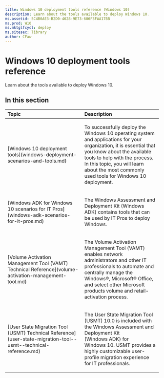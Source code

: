 ```yaml
---
title: Windows 10 deployment tools reference (Windows 10)
description: Learn about the tools available to deploy Windows 10.
ms.assetid: 5C4B0AE3-B2D0-4628-9E73-606F3FAA17BB
ms.prod: W10
ms.mktglfcycl: deploy
ms.sitesec: library
author: CFaw
---
```


# Windows 10 deployment tools reference


Learn about the tools available to deploy Windows 10.

## In this section


<table>
<colgroup>
<col width="50%" />
<col width="50%" />
</colgroup>
<thead>
<tr class="header">
<th align="left">Topic</th>
<th align="left">Description</th>
</tr>
</thead>
<tbody>
<tr class="odd">
<td align="left"><p>[Windows 10 deployment tools](windows-deployment-scenarios-and-tools.md)</p></td>
<td align="left"><p>To successfully deploy the Windows 10 operating system and applications for your organization, it is essential that you know about the available tools to help with the process. In this topic, you will learn about the most commonly used tools for Windows 10 deployment.</p></td>
</tr>
<tr class="even">
<td align="left"><p>[Windows ADK for Windows 10 scenarios for IT Pros](windows-adk-scenarios-for-it-pros.md)</p></td>
<td align="left"><p>The Windows Assessment and Deployment Kit (Windows ADK) contains tools that can be used by IT Pros to deploy Windows.</p></td>
</tr>
<tr class="odd">
<td align="left"><p>[Volume Activation Management Tool (VAMT) Technical Reference](volume-activation-management-tool.md)</p></td>
<td align="left"><p>The Volume Activation Management Tool (VAMT) enables network administrators and other IT professionals to automate and centrally manage the Windows®, Microsoft® Office, and select other Microsoft products volume and retail-activation process.</p></td>
</tr>
<tr class="even">
<td align="left"><p>[User State Migration Tool (USMT) Technical Reference](user-state-migration-tool--usmt--technical-reference.md)</p></td>
<td align="left"><p>The User State Migration Tool (USMT) 10.0 is included with the Windows Assessment and Deployment Kit (Windows ADK) for Windows 10. USMT provides a highly customizable user-profile migration experience for IT professionals.</p></td>
</tr>
</tbody>
</table>

 

 

 





